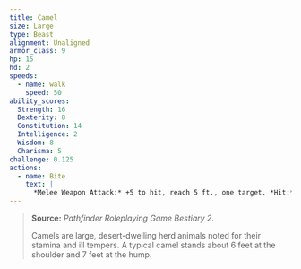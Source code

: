 ```yaml
---
title: Camel
size: Large
type: Beast
alignment: Unaligned
armor_class: 9
hp: 15
hd: 2
speeds:
  - name: walk
    speed: 50
ability_scores:
  Strength: 16
  Dexterity: 8
  Constitution: 14
  Intelligence: 2
  Wisdom: 8
  Charisma: 5
challenge: 0.125
actions:
  - name: Bite
    text: |
      *Melee Weapon Attack:* +5 to hit, reach 5 ft., one target. *Hit:* 2 (1d4) bludgeoning damage.
---
```


> **Source:** *Pathfinder Roleplaying Game Bestiary 2*.
>
> Camels are large, desert-dwelling herd animals noted for their stamina and ill tempers. A typical camel stands about 6 feet at the shoulder and 7 feet at the hump.
